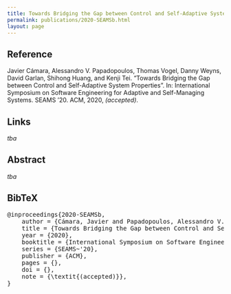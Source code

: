 ```yaml
---
title: Towards Bridging the Gap between Control and Self-Adaptive System Properties
permalink: publications/2020-SEAMSb.html
layout: page
---
```


## Reference
Javier Cámara, Alessandro V. Papadopoulos, Thomas Vogel, Danny Weyns, David Garlan, Shihong Huang, and Kenji Tei. “Towards Bridging the Gap between Control and Self-Adaptive System Properties”. In: International Symposium on Software Engineering for Adaptive and Self-Managing Systems. SEAMS ’20. ACM, 2020, _(accepted)_.

## Links
_tba_

## Abstract
_tba_

## BibTeX

<div class="bibtex">
<pre>@inproceedings{2020-SEAMSb,
    author = {Cámara, Javier and Papadopoulos, Alessandro V. and Vogel, Thomas and Weyns, Danny and Garlan, David and Huang, Shihong and Tei, Kenji},
    title = {Towards Bridging the Gap between Control and Self-Adaptive System Properties},
    year = {2020},
    booktitle = {International Symposium on Software Engineering for Adaptive and Self-Managing Systems},
    series = {SEAMS~'20},
    publisher = {ACM},
    pages = {},
    doi = {},
    note = {\textit{(accepted)}},
}</pre>
</div>
